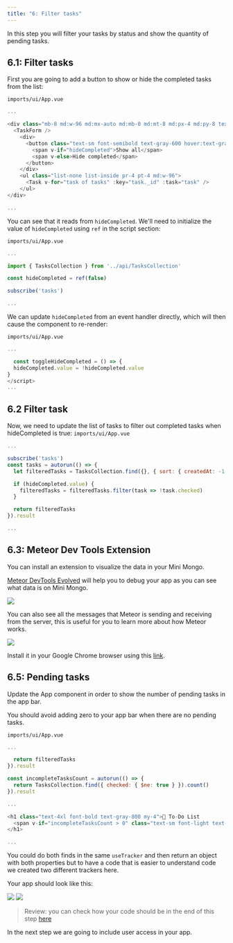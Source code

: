 ```yaml
---
title: "6: Filter tasks"
---
```


In this step you will filter your tasks by status and show the quantity of pending tasks.

## 6.1: Filter tasks

First you are going to add a button to show or hide the completed tasks from the list:

`imports/ui/App.vue`
```javascript
...

<div class="mb-8 md:w-96 md:mx-auto md:mb-0 md:mt-8 md:px-4 md:py-8 text-center md:bg-gray-100 md:rounded-lg">
  <TaskForm />
    <div>
      <button class="text-sm font-semibold text-gray-600 hover:text-gray-800" @click="toggleHideCompleted">
        <span v-if="hideCompleted">Show all</span>
        <span v-else>Hide completed</span>
      </button>
    </div>
    <ul class="list-none list-inside pr-4 pt-4 md:w-96">
      <Task v-for="task of tasks" :key="task._id" :task="task" />
    </ul>
</div>

...
```

You can see that it reads from `hideCompleted`. We'll need to initialize the value of `hideCompleted` using `ref` in the script section:

`imports/ui/App.vue`
```javascript
...

import { TasksCollection } from '../api/TasksCollection'

const hideCompleted = ref(false)

subscribe('tasks')

...
```

We can update `hideCompleted` from an event handler directly, which will then cause the component to re-render:

`imports/ui/App.vue`
```javascript
...

  const toggleHideCompleted = () => {
  hideCompleted.value = !hideCompleted.value
}
</script>
...
```

## 6.2 Filter task

Now, we need to update the list of tasks to filter out completed tasks when hideCompleted is true:
`imports/ui/App.vue`
```javascript
...

subscribe('tasks')
const tasks = autorun(() => {
  let filteredTasks = TasksCollection.find({}, { sort: { createdAt: -1 } }).fetch()

  if (hideCompleted.value) {
    filteredTasks = filteredTasks.filter(task => !task.checked)
  }

  return filteredTasks
}).result

...
```

## 6.3: Meteor Dev Tools Extension

You can install an extension to visualize the data in your Mini Mongo.

[Meteor DevTools Evolved](https://chrome.google.com/webstore/detail/meteor-devtools-evolved/ibniinmoafhgbifjojidlagmggecmpgf) will help you to debug your app as you can see what data is on Mini Mongo. 

<img class="step-images" src="/simple-todos/assets/new-screenshots/step06/extension-minimongo.png"/>

You can also see all the messages that Meteor is sending and receiving from the server, this is useful for you to learn more about how Meteor works.

<img class="step-images" src="/simple-todos/assets/new-screenshots/step06/extension-ddp.png"/>

Install it in your Google Chrome browser using this [link](https://chrome.google.com/webstore/detail/meteor-devtools-evolved/ibniinmoafhgbifjojidlagmggecmpgf).

## 6.5: Pending tasks

Update the App component in order to show the number of pending tasks in the app bar.

You should avoid adding zero to your app bar when there are no pending tasks.

`imports/ui/App.vue`
```javascript
... 

  return filteredTasks
}).result

const incompleteTasksCount = autorun(() => {
  return TasksCollection.find({ checked: { $ne: true } }).count()
}).result

...

<h1 class="text-4xl font-bold text-gray-800 my-4">🚀 To-Do List
  <span v-if="incompleteTasksCount > 0" class="text-sm font-light text-gray-600">({{ incompleteTasksCount }})</span>
</h1>

...
```

You could do both finds in the same `useTracker` and then return an object with both properties but to have a code that is easier to understand code we created two different trackers here.

Your app should look like this:

<img class="step-images" src="/simple-todos/assets/new-screenshots/step06/showing-all.png"/>
<img class="step-images" src="/simple-todos/assets/new-screenshots/step06/hiding-completed.png"/>

> Review: you can check how your code should be in the end of this step [here](https://github.com/meteor/vue-tutorial/tree/master/src/simple-todos/step06) 

In the next step we are going to include user access in your app.
